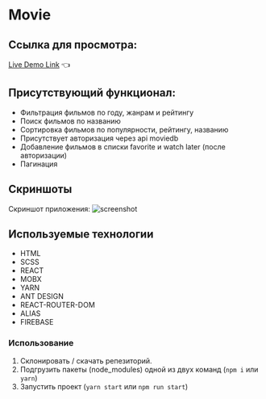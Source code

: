 # Movie

## Ссылка для просмотра:

[Live Demo Link](https://movie-app-8b167.web.app/) :point_left:

## Присутствующий функционал:

- Фильтрация фильмов по году, жанрам и рейтингу
- Поиск фильмов по названию
- Сортировка фильмов по популярности, рейтингу, названию
- Присутствует авторизация через api moviedb
- Добавление фильмов в списки favorite и watch later (после авторизации)
- Пагинация

## Скриншоты

Скриншот приложения:
![screenshot](https://raw.github.com/LeeGooL/todo/screenshots/Screenshot.png)


## Используемые технологии

- HTML
- SCSS
- REACT
- MOBX
- YARN
- ANT DESIGN
- REACT-ROUTER-DOM
- ALIAS
- FIREBASE

### Использование

1. Склонировать / скачать репезиторий.
2. Подгрузить пакеты (node_modules) одной из двух команд (`npm i` или `yarn`)
3. Запустить проект (`yarn start` или `npm run start`)